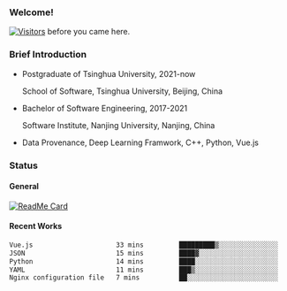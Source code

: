### Welcome!

[![Visitors](https://visitor-badge.laobi.icu/badge?page_id=HermitSun.HermitSun)]() before you came here.

### Brief Introduction

- Postgraduate of Tsinghua University, 2021-now
  
  School of Software, Tsinghua University, Beijing, China

- Bachelor of Software Engineering, 2017-2021
  
  Software Institute, Nanjing University, Nanjing, China

- Data Provenance, Deep Learning Framwork, C++, Python, Vue.js

### Status

#### General

[![ReadMe Card](https://github-readme-stats.hermitsun.vercel.app/api?username=HermitSun&count_private=true&show_icons=true)]()

#### Recent Works

<!--START_SECTION:waka-->

```txt
Vue.js                     33 mins         █████████▒░░░░░░░░░░░░░░░   37.49 %
JSON                       15 mins         ████▓░░░░░░░░░░░░░░░░░░░░   18.07 %
Python                     14 mins         ████░░░░░░░░░░░░░░░░░░░░░   16.54 %
YAML                       11 mins         ███▒░░░░░░░░░░░░░░░░░░░░░   13.14 %
Nginx configuration file   7 mins          ██░░░░░░░░░░░░░░░░░░░░░░░   08.11 %
```

<!--END_SECTION:waka-->
